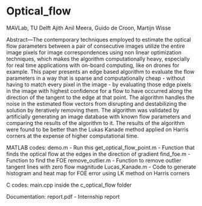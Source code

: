 # Optical_flow
MAVLab, TU Delft
Ajith Anil Meera, Guido de Croon, Martijn Wisse

Abstract—The contemporary techniques employed to estimate the optical flow parameters between a pair of consecutive images utilize the entire image pixels for image correspondences using non linear optimization techniques, which makes the algorithm computationally heavy, especially for real time applications with on-board computing, like on drones for example. This paper presents an edge based algorithm to evaluate the flow parameters in a way that is sparse and computationally cheap - without having to match every pixel in the image - by evaluating those edge pixels in the image with highest confidence for a flow to have occurred along the direction of the tangent to the edge at that point. The algorithm handles the noise in the estimated flow vectors from disrupting and destabilizing the solution by iteratively removing them. The algorithm was validated by artificially generating an image database with known flow parameters and comparing the results of the algorithm to it. The results of the algorithm were found to be better than the Lukas Kanade method applied on Harris corners at the expense of higher computational time.

MATLAB codes:
demo.m - Run this
get_optical_flow_point.m - Function that finds the optical flow at the edges in the direction of gradient
find_foe.m - Function to find the FOE
remove_outlier.m - Function to remove outlier tangent lines with zero flow magnitude
Lucas_Kanade.m - Code to generate histogram and heat map for FOE error using LK method on Harris corners

C codes:
main.cpp inside the c_optical_flow folder

Documentation:
report.pdf - Internship report

